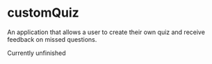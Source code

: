 # customQuiz
An application that allows a user to create their own quiz and receive feedback on missed questions.

Currently unfinished
